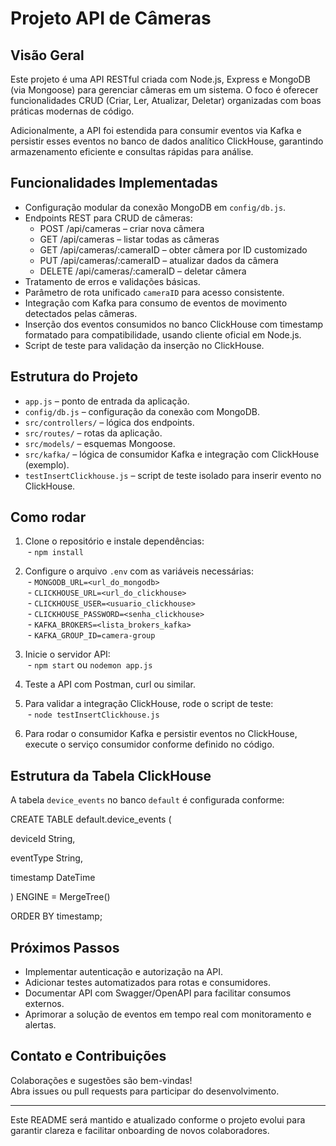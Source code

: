 # Projeto API de Câmeras

## Visão Geral

Este projeto é uma API RESTful criada com Node.js, Express e MongoDB (via Mongoose) para gerenciar câmeras em um sistema. O foco é oferecer funcionalidades CRUD (Criar, Ler, Atualizar, Deletar) organizadas com boas práticas modernas de código.

Adicionalmente, a API foi estendida para consumir eventos via Kafka e persistir esses eventos no banco de dados analítico ClickHouse, garantindo armazenamento eficiente e consultas rápidas para análise.

## Funcionalidades Implementadas

- Configuração modular da conexão MongoDB em `config/db.js`.
- Endpoints REST para CRUD de câmeras:  
  - POST /api/cameras – criar nova câmera  
  - GET /api/cameras – listar todas as câmeras  
  - GET /api/cameras/:cameraID – obter câmera por ID customizado  
  - PUT /api/cameras/:cameraID – atualizar dados da câmera  
  - DELETE /api/cameras/:cameraID – deletar câmera  
- Tratamento de erros e validações básicas.  
- Parâmetro de rota unificado `cameraID` para acesso consistente.
- Integração com Kafka para consumo de eventos de movimento detectados pelas câmeras.
- Inserção dos eventos consumidos no banco ClickHouse com timestamp formatado para compatibilidade, usando cliente oficial em Node.js.
- Script de teste para validação da inserção no ClickHouse.

## Estrutura do Projeto

- `app.js` – ponto de entrada da aplicação.  
- `config/db.js` – configuração da conexão com MongoDB.  
- `src/controllers/` – lógica dos endpoints.  
- `src/routes/` – rotas da aplicação.  
- `src/models/` – esquemas Mongoose.  
- `src/kafka/` – lógica de consumidor Kafka e integração com ClickHouse (exemplo).  
- `testInsertClickhouse.js` – script de teste isolado para inserir evento no ClickHouse.

## Como rodar

1. Clone o repositório e instale dependências:  
 - `npm install`

2. Configure o arquivo `.env` com as variáveis necessárias:  
 - `MONGODB_URL=<url_do_mongodb>`  
 - `CLICKHOUSE_URL=<url_do_clickhouse>`  
 - `CLICKHOUSE_USER=<usuario_clickhouse>`  
 - `CLICKHOUSE_PASSWORD=<senha_clickhouse>`  
 - `KAFKA_BROKERS=<lista_brokers_kafka>`  
 - `KAFKA_GROUP_ID=camera-group`

3. Inicie o servidor API:  
 - `npm start` ou `nodemon app.js`

4. Teste a API com Postman, curl ou similar.

5. Para validar a integração ClickHouse, rode o script de teste:  
 - `node testInsertClickhouse.js`

6. Para rodar o consumidor Kafka e persistir eventos no ClickHouse, execute o serviço consumidor conforme definido no código.

## Estrutura da Tabela ClickHouse

A tabela `device_events` no banco `default` é configurada conforme:

CREATE TABLE default.device_events (

deviceId String,

eventType String,

timestamp DateTime

) ENGINE = MergeTree()

ORDER BY timestamp;


## Próximos Passos

- Implementar autenticação e autorização na API.
- Adicionar testes automatizados para rotas e consumidores.
- Documentar API com Swagger/OpenAPI para facilitar consumos externos.
- Aprimorar a solução de eventos em tempo real com monitoramento e alertas.

## Contato e Contribuições

Colaborações e sugestões são bem-vindas!  
Abra issues ou pull requests para participar do desenvolvimento.

---

Este README será mantido e atualizado conforme o projeto evolui para garantir clareza e facilitar onboarding de novos colaboradores.
